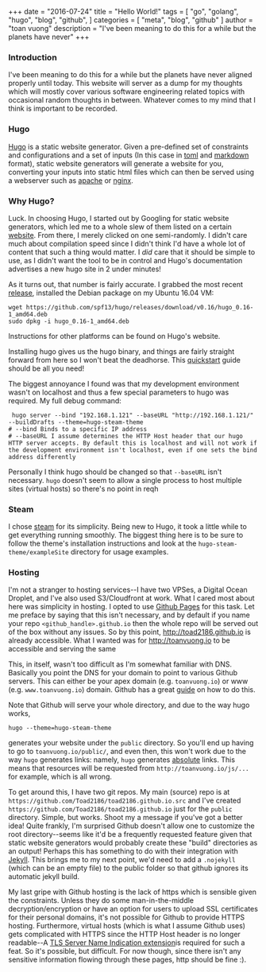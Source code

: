 +++
date = "2016-07-24"
title = "Hello World!"
tags = [
    "go",
    "golang",
    "hugo",
    "blog",
    "github",
]
categories = [
    "meta",
    "blog",
    "github"
]
author = "toan vuong"
description = "I've been meaning to do this for a while but the planets have never"
+++

### **Introduction**
I've been meaning to do this for a while but the planets have never aligned properly until today. This website will server as a dump for my thoughts which will mostly cover various software engineering related topics with occasional random thoughts in between. Whatever comes to my mind that I think is important to be recorded.

### **Hugo**
[Hugo](https://gohugo.io/) is a static website generator. Given a pre-defined set of constraints and configurations and a set of inputs (In this case in [toml](https://github.com/toml-lang/toml) and [markdown](https://daringfireball.net/projects/markdown/) format), static website generators will generate a website for you, converting your inputs into static html files which can then be served using a webserver such as [apache](https://httpd.apache.org/) or [nginx](https://www.nginx.com/resources/wiki/). 

### **Why Hugo?**
Luck. In choosing Hugo, I started out by Googling for static website generators, which led me to a whole slew of them listed on a certain [website](https://www.staticgen.com/). From there, I merely clicked on one semi-randomly. I didn't care much about compilation speed since I didn't think I'd have a whole lot of content that such a thing would matter. I _did_ care that it should be simple to use, as I didn't want the tool to be in control and Hugo's documentation advertises a new hugo site in 2 under minutes!

As it turns out, that number is fairly accurate. I grabbed the most recent [release](https://github.com/spf13/hugo/releases/tag/v0.16), installed the Debian package on my Ubuntu 16.04 VM:
```
wget https://github.com/spf13/hugo/releases/download/v0.16/hugo_0.16-1_amd64.deb
sudo dpkg -i hugo_0.16-1_amd64.deb
```

Instructions for other platforms can be found on Hugo's website.

Installing hugo gives us the hugo binary, and things are fairly straight forward from here so I won't beat the deadhorse. This [quickstart](https://gohugo.io/overview/quickstart/) guide should be all you need!

The biggest annoyance I found was that my development environment wasn't on localhost and thus a few special parameters to hugo was required. My full debug command:
```
 hugo server --bind "192.168.1.121" --baseURL "http://192.168.1.121/" --buildDrafts --theme=hugo-steam-theme
# --bind Binds to a specific IP address
# --baseURL I assume determines the HTTP Host header that our hugo HTTP server accepts. By default this is localhost and will not work if the development environment isn't localhost, even if one sets the bind address differently
 ```
 Personally I think hugo should be changed so that `--baseURL` isn't necessary. `hugo` doesn't seem to allow a single process to host multiple sites (virtual hosts) so there's no point in reqh

### **Steam**
I chose [steam](http://themes.gohugo.io/theme/steam/post/creating-a-new-theme/) for its simplicity. Being new to Hugo, it took a little while to get everything running smoothly. The biggest thing here is to be sure to follow the theme's installation instructions and look at the `hugo-steam-theme/exampleSite` directory for usage examples.


### **Hosting**
I'm not a stranger to hosting services--I have two VPSes, a Digital Ocean Droplet, and I've also used S3/Cloudfront at work. What I cared most about here was simplicity in hosting. I opted to use [Github Pages](https://pages.github.com/) for this task. Let me preface by saying that this isn't necessary, and by default if you name your repo `<github_handle>.github.io` then the whole repo will be served out of the box without any issues. So by this point, http://toad2186.github.io is already accessible. What I wanted was for http://toanvuong.io to be accessible and serving the same

This, in itself, wasn't too difficult as I'm somewhat familiar with DNS. Basically you point the DNS for your domain to point to various Github servers. This can either be your apex domain (e.g. `toanvuong.io`) or www (e.g. `www.toanvuong.io`) domain. Github has a great [guide](https://help.github.com/articles/using-a-custom-domain-with-github-pages/) on how to do this.

Note that Github will serve your whole directory, and due to the way hugo works,
```
hugo --theme=hugo-steam-theme
```
generates your website under the `public` directory. So you'll end up having to go to `toanvuong.io/public/`, and even then, this won't work due to the way `hugo` generates links: namely, `hugo` generates [absolute](http://www.coffeecup.com/help/articles/absolute-vs-relative-pathslinks/) links. This means that resources will be requested from `http://toanvuong.io/js/...` for example, which is all wrong.

To get around this, I have two git repos. My main (source) repo is at `https://github.com/Toad2186/toad2186.github.io.src` and I've created `https://github.com/Toad2186/toad2186.github.io` just for the `public` directory. Simple, but works. Shoot my a message if you've got a better idea! Quite frankly, I'm surprised Github doesn't allow one to customize the root directory--seems like it'd be a frequently requested feature given that static website generators would probably create these "build" directories as an output! Perhaps this has something to do with their integration with [Jekyll](https://help.github.com/articles/using-jekyll-as-a-static-site-generator-with-github-pages/). This brings me to my next point, we'd need to add a `.nojekyll` (which can be an empty file) to the public folder so that github ignores its automatic jekyll build.

My last gripe with Github hosting is the lack of https which is sensible given the constraints. Unless they do some man-in-the-middle decryption/encryption or have an option for users to upload SSL certificates for their personal domains, it's not possible for Github to provide HTTPS hosting. Furthermore, virtual hosts (which is what I assume Github uses) gets complicated with HTTPS since the HTTP Host header is no longer readable--A [TLS Server Name Indication extension](https://www.digitalocean.com/community/tutorials/how-to-set-up-multiple-ssl-certificates-on-one-ip-with-apache-on-ubuntu-12-04)is required for such a feat. So it's possible, but difficult. For now though, since there isn't any sensitive information flowing through these pages, http should be fine :).



